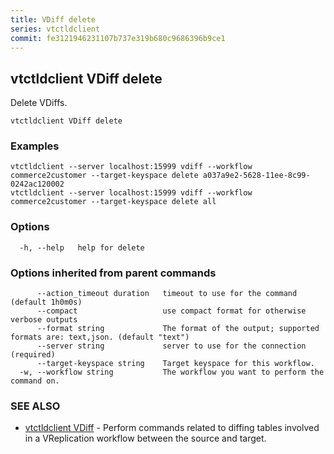 ```yaml
---
title: VDiff delete
series: vtctldclient
commit: fe3121946231107b737e319b680c9686396b9ce1
---
```

## vtctldclient VDiff delete

Delete VDiffs.

```
vtctldclient VDiff delete
```

### Examples

```
vtctldclient --server localhost:15999 vdiff --workflow commerce2customer --target-keyspace delete a037a9e2-5628-11ee-8c99-0242ac120002
vtctldclient --server localhost:15999 vdiff --workflow commerce2customer --target-keyspace delete all
```

### Options

```
  -h, --help   help for delete
```

### Options inherited from parent commands

```
      --action_timeout duration   timeout to use for the command (default 1h0m0s)
      --compact                   use compact format for otherwise verbose outputs
      --format string             The format of the output; supported formats are: text,json. (default "text")
      --server string             server to use for the connection (required)
      --target-keyspace string    Target keyspace for this workflow.
  -w, --workflow string           The workflow you want to perform the command on.
```

### SEE ALSO

* [vtctldclient VDiff](../)	 - Perform commands related to diffing tables involved in a VReplication workflow between the source and target.


